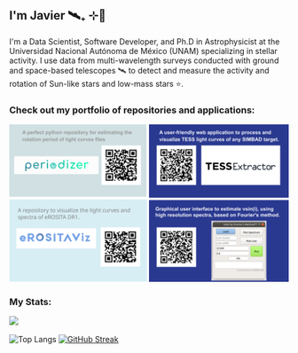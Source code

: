 I'm Javier 🛰️₊ ⊹💫
---
I'm a Data Scientist, Software Developer, and Ph.D in Astrophysicist at the Universidad Nacional Autónoma de México (UNAM) specializing in stellar activity. I use data from multi-wavelength surveys conducted with ground and space-based telescopes 🛰 to detect and measure the activity and rotation of Sun-like stars and low-mass stars ⭐️.

### Check out my portfolio of repositories and applications:

![alt text](https://raw.githubusercontent.com/javiserna/javiserna/2dc00b80200aad3700f80d568f83633679ddefe0/info%20card.svg)

### My Stats:

![](https://komarev.com/ghpvc/?username=javiserna&color=blue)

![Top Langs](https://github-readme-stats.vercel.app/api/top-langs/?username=javiserna&langs_count=8) [![GitHub Streak](https://streak-stats.demolab.com/?user=javiserna)](https://git.io/streak-stats) 

